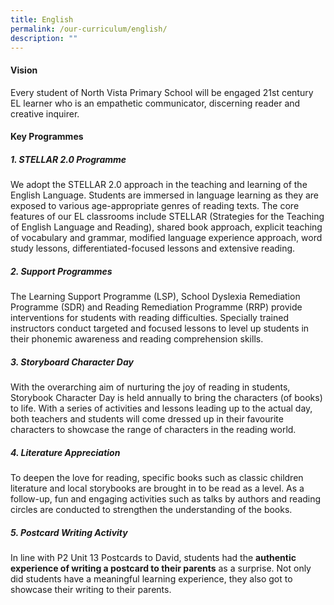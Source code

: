 ```yaml
---
title: English
permalink: /our-curriculum/english/
description: ""
---
```

#### Vision

Every student of North Vista Primary School will be engaged 21st century EL learner who is an empathetic communicator, discerning reader and creative inquirer. 

#### Key Programmes

##### **1. STELLAR 2.0 Programme**
We adopt the STELLAR 2.0 approach in the teaching and learning of the English Language. Students are immersed in language learning as they are exposed to various age-appropriate genres of reading texts. The core features of our EL classrooms include STELLAR (Strategies for the Teaching of English Language and Reading), shared book approach, explicit teaching of vocabulary and grammar, modified language experience approach, word study lessons, differentiated-focused lessons and extensive reading. 

##### **2. Support Programmes**
The Learning Support Programme (LSP), School Dyslexia Remediation Programme (SDR) and Reading Remediation Programme (RRP) provide interventions for students with reading difficulties. Specially trained instructors conduct targeted and focused lessons to level up students in their phonemic awareness and reading comprehension skills.


##### **3. Storyboard Character Day**
With the overarching aim of nurturing the joy of reading in students, Storybook Character Day is held annually to bring the characters (of books) to life. With a series of activities and lessons leading up to the actual day, both teachers and students will come dressed up in their favourite characters to showcase the range of characters in the reading world.

##### **4. Literature Appreciation**
To deepen the love for reading, specific books such as classic children literature and local storybooks are brought in to be read as a level. As a follow-up, fun and engaging activities such as talks by authors and reading circles are conducted to strengthen the understanding of the books.


##### **5. Postcard Writing Activity**
In line with P2 Unit 13 Postcards to David, students had the **authentic experience of writing a postcard to their parents** as a surprise. Not only did students have a meaningful learning experience, they also got to showcase their writing to their parents.